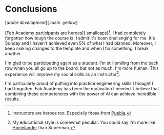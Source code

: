 # Conclusions
[*under development*]{.mark .yellow}

[Fab Academy participants are heroes]{.smallcaps}[^901]. I had completely forgotten how tough the course is. I admit it's been challenging for me. It's Sunday and I haven't achieved even 5% of what I had planned. Moreover, I keep making changes to the template and when I fix something, I break another.

[^901]: Instructors are heroes too. Especially those from [Puebla](https://fabacademy.org/2024/labs/puebla/).

I'm glad to be participating again as a student. I'm still smiling from the back row when you all go up to the board, but not as much. I'm more human. This experience will improve my social skills as an instructor[^902].

I'm particularly proud of putting into practice engineering skills I thought I had forgotten. Fab Academy has been the motivation I needed. I believe that combining these competencies with the power of AI can achieve incredible results.

[^902]: My educational style is somewhat peculiar. You could say I'm more like [Homelander](https://en.wikipedia.org/wiki/Homelander) than Superman.

